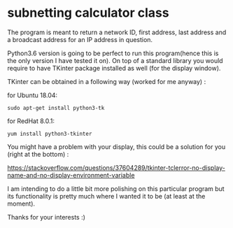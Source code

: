 # subnetting calculator class

The program is meant to return a network ID, first address, last address and a broadcast address
for an IP address in question. 

Python3.6 version is going to be perfect to run this program(hence this is the only version I have tested it on).
On top of a standard library you would require to have TKinter package installed as well (for the display window).

TKinter can be obtained in a following way (worked for me anyway) :

for Ubuntu 18.04:
```
sudo apt-get install python3-tk
```

for RedHat 8.0.1:
```
yum install python3-tkinter
```

You might have a problem with your display, this could be a solution for you (right at the bottom) :

https://stackoverflow.com/questions/37604289/tkinter-tclerror-no-display-name-and-no-display-environment-variable


I am intending to do a little bit more polishing on this particular program but its functionality is pretty much
where I wanted it to be (at least at the moment).

Thanks for your interests :)




